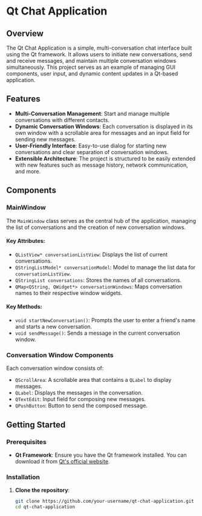 # Qt Chat Application

## Overview

The Qt Chat Application is a simple, multi-conversation chat interface built using the Qt framework. It allows users to initiate new conversations, send and receive messages, and maintain multiple conversation windows simultaneously. This project serves as an example of managing GUI components, user input, and dynamic content updates in a Qt-based application.

## Features

- **Multi-Conversation Management**: Start and manage multiple conversations with different contacts.
- **Dynamic Conversation Windows**: Each conversation is displayed in its own window with a scrollable area for messages and an input field for sending new messages.
- **User-Friendly Interface**: Easy-to-use dialog for starting new conversations and clear separation of conversation windows.
- **Extensible Architecture**: The project is structured to be easily extended with new features such as message history, network communication, and more.

## Components

### MainWindow

The `MainWindow` class serves as the central hub of the application, managing the list of conversations and the creation of new conversation windows.

#### Key Attributes:
- `QListView* conversationListView`: Displays the list of current conversations.
- `QStringListModel* conversationModel`: Model to manage the list data for `conversationListView`.
- `QStringList conversations`: Stores the names of all conversations.
- `QMap<QString, QWidget*> conversationWindows`: Maps conversation names to their respective window widgets.

#### Key Methods:
- `void startNewConversation()`: Prompts the user to enter a friend's name and starts a new conversation.
- `void sendMessage()`: Sends a message in the current conversation window.

### Conversation Window Components

Each conversation window consists of:
- `QScrollArea`: A scrollable area that contains a `QLabel` to display messages.
- `QLabel`: Displays the messages in the conversation.
- `QTextEdit`: Input field for composing new messages.
- `QPushButton`: Button to send the composed message.

## Getting Started

### Prerequisites

- **Qt Framework**: Ensure you have the Qt framework installed. You can download it from [Qt's official website](https://www.qt.io/download).

### Installation

1. **Clone the repository**:
   ```bash
   git clone https://github.com/your-username/qt-chat-application.git
   cd qt-chat-application
